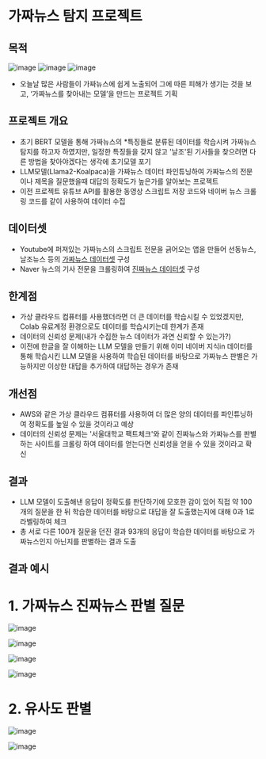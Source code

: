 # 가짜뉴스 탐지 프로젝트
## 목적
![image](https://github.com/user-attachments/assets/614ac5d1-7a12-455f-9239-e315610b44b7)
![image](https://github.com/user-attachments/assets/30871c51-4d9c-4129-936e-b15ce0d60c0c)
![image](https://github.com/user-attachments/assets/60296e98-a42f-421d-bc49-efe94fcfe27e)

- 오늘날 많은 사람들이 가짜뉴스에 쉽게 노출되어 그에 따른 피해가 생기는 것을 보고, ‘가짜뉴스를 찾아내는 모델’을 만드는 프로젝트 기획

## 프로젝트 개요
- 초기 BERT 모델을 통해 가짜뉴스의 *특징들로 분류된 데이터를 학습시켜 가짜뉴스 탐지를 하고자 하였지만, 일정한 특징들을 갖지 않고 '날조'된 기사들을 찾으려면 다른 방법을 찾아야겠다는 생각에 초기모델 포기
- LLM모델(Llama2-Koalpaca)을 가짜뉴스 데이터 파인튜닝하여 가짜뉴스의 전문이나 제목을 질문했을때 대답의 정확도가 높은가를 알아보는 프로젝트
- 이전 프로젝트 유튜브 API를 활용한 동영상 스크립트 저장 코드와 네이버 뉴스 크롤링 코드를 같이 사용하여 데이터 수집

## 데이터셋
- Youtube에 퍼져있는 가짜뉴스의 스크립트 전문을 긁어오는 앱을 만들어 선동뉴스, 날조뉴스 등의 [가짜뉴스 데이터셋](https://github.com/brownnyi/YoutubeAPI) 구성
- Naver 뉴스의 기사 전문을 크롤링하여 [진짜뉴스 데이터셋](https://github.com/brownnyi/NaverNews) 구성

## 한계점
- 가상 클라우드 컴퓨터를 사용했더라면 더 큰 데이터를 학습시킬 수 있었겠지만, Colab 유료계정 환경으로도 데이터를 학습시키는데 한계가 존재
- 데이터의 신뢰성 문제(내가 수집한 뉴스 데이터가 과연 신뢰할 수 있는가?)
- 이전에 한글을 잘 이해하는 LLM 모델을 만들기 위해 이미 네이버 지식in 데이터를 통해 학습시킨 LLM 모델을 사용하여 학습된 데이터를 바탕으로 가짜뉴스 판별은 가능하지만 이상한 대답을 추가하여 대답하는 경우가 존재

## 개선점
- AWS와 같은 가상 클라우드 컴퓨터를 사용하여 더 많은 양의 데이터를 파인튜닝하여 정확도를 높일 수 있을 것이라고 예상
- 데이터의 신뢰성 문제는 '서울대학교 팩트체크'와 같이 진짜뉴스와 가짜뉴스를 판별하는 사이트를 크롤링 하여 데이터를 얻는다면 신뢰성을 얻을 수 있을 것이라고 확신

## 결과
- LLM 모델이 도출해낸 응답이 정확도를 판단하기에 모호한 감이 있어 직접 약 100개의 질문을 한 뒤 학습한 데이터를 바탕으로 대답을 잘 도출했는지에 대해 0과 1로 라벨링하여 체크
- 총 서로 다른 100개 질문을 던진 결과 93개의 응답이 학습한 데이터를 바탕으로 가짜뉴스인지 아닌지를 판별하는 결과 도출

## 결과 예시
# 1. 가짜뉴스 진짜뉴스 판별 질문
![image](https://github.com/user-attachments/assets/5c179beb-12e6-4925-8456-ac24f29be03d)

![image](https://github.com/user-attachments/assets/958292fb-11c5-4641-b2e5-cf568305ffa9)

![image](https://github.com/user-attachments/assets/1c9e664d-ec3d-40f8-8c21-971b330dda68)

![image](https://github.com/user-attachments/assets/e8b312fb-d5c5-45b7-aa9c-c7384661713c)

# 2. 유사도 판별
![image](https://github.com/user-attachments/assets/4147204e-7bcd-4860-9abf-7cdd9e6e6462)

![image](https://github.com/user-attachments/assets/275c21db-18f7-48e8-a762-385ade16047a)

